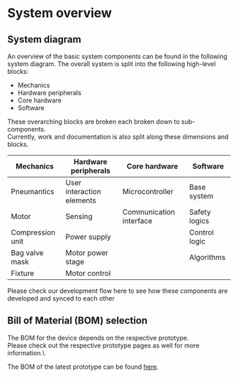 # System overview

## System diagram

An overview of the basic system components can be found in the following system diagram.
The overall system is split into the following high-level blocks:

- Mechanics
- Hardware peripherals
- Core hardware
- Software

These overarching blocks are broken each broken down to sub-components.\
Currently, work and documentation is also split along these dimensions and blocks.

| Mechanics        | Hardware peripherals      | Core hardware           | Software      |
| ---------------- | ------------------------- | ----------------------- | ------------- |
| Pneumantics      | User interaction elements | Microcontroller         | Base system   |
| Motor            | Sensing                   | Communication interface | Safety logics |
| Compression unit | Power supply              |                         | Control logic |
| Bag valve mask   | Motor power stage         |                         | Algorithms    |
| Fixture          | Motor control             |                         |               |

Please check our development flow here to see how these components are developed and synced to each other

## Bill of Material (BOM) selection

The BOM for the device depends on the respective prototype.\
Please check out the respective prototype pages as well for more information.\

The BOM of the latest prototype can be found [here](./prototype/latest.md).

